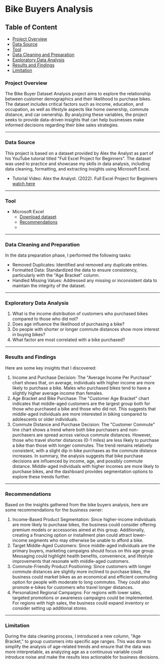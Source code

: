 # Bike Buyers Analysis

## Table of Content
- [Project Overview](#project-overview)
- [Data Source](#data-source)
- [Tool](#tool)
- [Data Cleaning and Preparation](#data-cleaning-and-preparation)
- [Exploratory Data Analysis](#exploratory-data-analysis)
- [Results and Findings](#results-and-findings)
- [Limitation](limitation)

### Project Overview
The Bike Buyer Dataset Analysis project aims to explore the relationship between customer demographics and their likelihood to purchase bikes. 
The dataset includes critical factors such as income, education, and occupation, as well as lifestyle aspects like home ownership, commute distance, and car ownership. 
By analyzing these variables, the project seeks to provide data-driven insights that can help businesses make informed decisions regarding their bike sales strategies.

---
### Data Source 
This project is based on a dataset provided by Alex the Analyst as part of his YouTube tutorial titled "Full Excel Project for Beginners". 
The dataset was used to practice and showcase my skills in data analysis, including data cleaning, formatting, and extracting insights using Microsoft Excel.

- Tutorial Video: Alex the Analyst. (2022). Full Excel Project for Beginners [watch here](https://youtu.be/opJgMj1IUrc?si=eKnCuj0C-a56bSa1)

---
### Tool
- Microsoft Excel
  - [Download dataset](https://github.com/AlexTheAnalyst/Exc...)
  - [Recommendations](recommendations)
  - 
---
### Data Cleaning and Preparation
In the data preparation phase, I performed the following tasks: 
- Removed Duplicates: Identified and removed any duplicate entries.
- Formatted Data: Standardized the data to ensure consistency, particularly with the "Age Bracket" column.
- Handled Missing Values: Addressed any missing or inconsistent data to maintain the integrity of the dataset.

---
### Exploratory Data Analysis
1. What is the income distribution of customers who purchased bikes compared to those who did not?
2. Does age influence the likelihood of purchasing a bike?
3. Do people with shorter or longer commute distances show more interest in buying bikes?
4. What factor are most correlated with a bike purchased?

---
### Results and Findings
Here are some key insights that I discovered:

1. Income and Purchase Decision: The "Average Income Per Purchase" chart shows that, on average, individuals with higher income are more likely to purchase a bike. Males who purchased bikes tend to have a slightly higher average income than females.
2. Age Bracket and Bike Purchase: The "Customer Age Bracket" chart indicates that middle-aged customers are the largest group both for those who purchased a bike and those who did not. This suggests that middle-aged individuals are more interested in biking compared to adolescents or older individuals.
3. Commute Distance and Purchase Decision: The "Customer Commute" line chart shows a trend where both bike purchasers and non-purchasers are spread across various commute distances. However, those who travel shorter distances (0-1 miles) are less likely to purchase a bike than those with longer commutes. The trend remains relatively consistent, with a slight dip in bike purchases as the commute distance increases.
In summary, the analysis suggests that bike purchase decisions are influenced by income, age, and possibly commute distance. Middle-aged individuals with higher incomes are more likely to purchase bikes, and the dashboard provides segmentation options to explore these trends further.

---
### Recommendations
Based on the insights gathered from the bike buyers analysis, here are some recommendations for the business owner:

1. Income-Based Product Segmentation: Since higher-income individuals are more likely to purchase bikes, the business could consider offering premium models or accessories aimed at this group. Additionally, creating a financing option or installment plan could attract lower-income segments who may otherwise be unable to afford a bike.
2. Target Middle-Aged Customers: Since middle-aged individuals are the primary buyers, marketing campaigns should focus on this age group. Messaging could highlight health benefits, convenience, and lifestyle improvements that resonate with middle-aged customers.
3. Commute-Friendly Product Positioning: Since customers with longer commute distances are slightly more inclined to purchase bikes, the business could market bikes as an economical and efficient commuting option for people with moderate to long commutes. They could also promote e-bikes for customers who travel longer distances.
4. Personalized Regional Campaigns: For regions with lower sales, targeted promotions or awareness campaigns could be implemented. For regions with high sales, the business could expand inventory or consider setting up additional stores.

---
### Limitation
During the data cleaning process, I introduced a new column, "Age Bracket," to group customers into specific age ranges. This was done to simplify the analysis of age-related trends and ensure that the data was more interpretable, as analyzing age as a continuous variable could introduce noise and make the results less actionable for business decisions.

